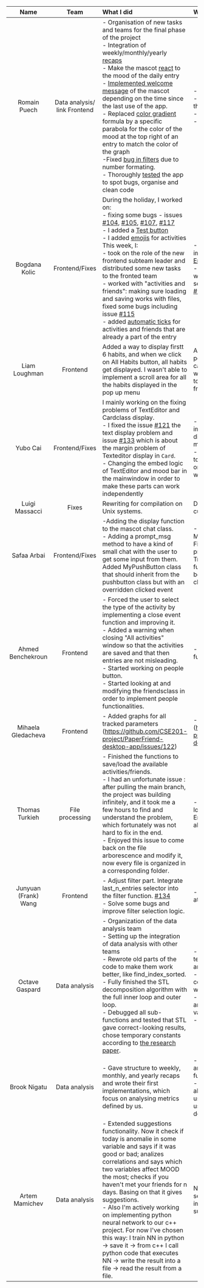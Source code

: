 | Name                 |Team               |      What I did             |  What I will do |
|:----------------------:|:-----------------:|:-------------------------|:------------------|
| Romain Puech         |Data analysis/ link Frontend  |- Organisation of new tasks and teams for the final phase of the project<br>- Integration of weekly/monthly/yearly [recaps](https://github.com/orgs/CSE201-project/projects/4/views/2?pane=issue&itemId=16133849)<br>- Make the mascot [react](https://github.com/CSE201-project/PaperFriend-desktop-app/issues/96) to the mood of the daily entry<br>- [Implemented welcome message](https://github.com/CSE201-project/PaperFriend-desktop-app/issues/140) of the mascot depending on the time since the last use of the app.<br>- Replaced [color gradient](https://github.com/CSE201-project/PaperFriend-desktop-app/issues/141) formula by a specific parabola for the color of the mood at the top right of an entry to match the color of the graph<br>-Fixed [bug in filters](https://github.com/CSE201-project/PaperFriend-desktop-app/issues/126) due to number formating.<br>- Thoroughly [tested](https://github.com/CSE201-project/PaperFriend-desktop-app/issues/131) the app to spot bugs, organise and clean code|- Clean code<br>- Integrate suggestions of the mascot.<br>- Generate testing data.<br>- Link analysis/frontend|
| Bogdana Kolic        |Frontend/Fixes |During the holiday, I worked on:<br>- fixing some bugs - issues [#104](https://github.com/CSE201-project/PaperFriend-desktop-app/issues/104), [#105](https://github.com/CSE201-project/PaperFriend-desktop-app/issues/105), [#107](https://github.com/CSE201-project/PaperFriend-desktop-app/issues/107), [#117](https://github.com/CSE201-project/PaperFriend-desktop-app/issues/117)<br>- I added a [Test button](https://github.com/CSE201-project/PaperFriend-desktop-app/issues/103)<br>- I added [emojis](https://github.com/CSE201-project/PaperFriend-desktop-app/issues/110) for activities<br>This week, I: <br>- took on the role of the new frontend subteam leader and distributed some new tasks to the fronted team<br>- worked with "activities and friends": making sure loading and saving works with files, fixed some bugs including issue [#115](https://github.com/CSE201-project/PaperFriend-desktop-app/issues/115)<br>- added [automatic ticks](https://github.com/CSE201-project/PaperFriend-desktop-app/issues/143) for activities and friends that are already a part of the entry<br>|-I have to finish the implementation of [EntryRecap display](https://github.com/CSE201-project/PaperFriend-desktop-app/issues/87)<br>- make EntryCard compatible with all tracked habits and settings - issues [#124](https://github.com/CSE201-project/PaperFriend-desktop-app/issues/124) and [#132](https://github.com/CSE201-project/PaperFriend-desktop-app/issues/132)<br>|
| Liam Loughman        |Frontend       |Added a way to display firstt 6 habits, and when we click on All Habits button, all habits get displayed. I wasn't able to implement a scroll area for all the habits displayed in the pop up menu|Add a scrollable area to the pop up menu so all habits can be seen. Add a button which opens a pop up menu to save new habits with frequency of each habit|
| Yubo Cai             |Frontend/Fixes | I mainly working on the fixing problems of TextEditor and Cardclass display. <br> - I fixed the issue [#121](https://github.com/CSE201-project/PaperFriend-desktop-app/issues/121) the text display problem and issue [#133](https://github.com/CSE201-project/PaperFriend-desktop-app/issues/133) which is about the margin problem of Texteditor display in `Card`. <br> - Changing the embed logic of TextEditor and mood bar in the mainwindow in order to make these parts can work independently  | - Working on some improvement like functions display and other part of the mainwindow. <br> - Create a `LineEdit` in order to distinguish title and text in order to display these 2 widget independently.|
| Luigi Massacci       |Fixes          |Rewriting for compilation on Unix systems.|Deleting stuff that is not currently deallocated.|
| Safaa Arbai          |Frontend/Fixes |-Adding the display function to the mascot chat class. <br>- Adding a prompt_msg method to have a kind of small chat with the user to get some input from them. <br> Added MyPushButton class that should inherit from the pushbutton class but with an overridden clicked event |-Implement the MyPushButton class/ -<br> Finish the implementation of prompt_msg -<br> Try using the Data Analysis function that gives the info to be displayed in the mascot chat class|
| Ahmed Benchekroun    |Frontend       |- Forced the user to select the type of the activity by implementing a close event function and improving it. <br> - Added a warning when closing "All activities" window so that the activities are saved and that then entries are not misleading. <br> - Started working on people button. <br> - Started looking at and modifying the friendsclass in order to implement people functionalities.|- Implement people functionalities.|
| Mihaela Gledacheva   |Frontend       | - Added graphs for all tracked parameters (https://github.com/CSE201-project/PaperFriend-desktop-app/issues/122) | - Improve on the style (https://github.com/CSE201-project/PaperFriend-desktop-app/issues/123) |
| Thomas Turkieh       |File processing|- Finished the functions to save/load the available activities/friends.<br> - I had an unfortunate issue : after pulling the main branch, the project was building infinitely, and it took me a few hours to find and understand the problem, which fortunately was not hard to fix in the end.<br>- Enjoyed this issue to come back on the file arborescence and modify it, now every file is organized in a corresponding folder.   |- Implement saving and loading functions for the Entry recap objects. Maybe also enhance them.  |
| Junyuan (Frank) Wang |Frontend       | - Adjust filter part. Integrate last_n_entries selector into the filter function. [#134](https://github.com/CSE201-project/PaperFriend-desktop-app/issues/134) <br> - Solve some bugs and improve filter selection logic.| - Add slidebars to other attributes of entries. [#130](https://github.com/CSE201-project/PaperFriend-desktop-app/issues/130)|
| Octave Gaspard       |Data analysis  |- Organization of the data analysis team <br>- Setting up the integration of data analysis with other teams <br>- Rewrote old parts of the code to make them work better, like find_index_sorted. <br>- Fully finished the STL decomposition algorithm with the full inner loop and outer loop.<br>- Debugged all sub-functions and tested that STL gave correct-looking results, chose temporary constants according to [the research paper](https://www.scb.se/contentassets/ca21efb41fee47d293bbee5bf7be7fb3/stl-a-seasonal-trend-decomposition-procedure-based-on-loess.pdf). <br>|- Finish with the rest of the team the integration of the analysis in the app. <br>- Test and choose better constants for the application we do of STL. <br>- Replace or improve other analysis functions by using values given by STL. <br>- Optimize the code.<br>|
| Brook Nigatu         |Data analysis  |- Gave structure to weekly, monthly, and yearly recaps and wrote their first implementations, which focus on analysing metrics defined by us.|- Add to the recaps using analysis from existing functions.<br> - Discuss with the team about methods to analyse user-defined activities and use them to give more detailed recaps.|
| Artem Mamichev       |Data analysis  |- Extended suggestions functionality. Now it check if today is anomalie in some variable and says if it was good or bad; analizes correlations and says which two variables affect MOOD the most; checks if you haven't met your friends for n days. Basing on that it gives suggestions.<br> - Also I'm actively working on implementing python neural network to our c++ project. For now I've chosen this way: I train NN in python -> save it -> from c++ I call python code that executes NN -> write the result into a file -> read the result from a file.| Next week I'll try to finish sentiment analysis implementation and extend suggestions.|    

